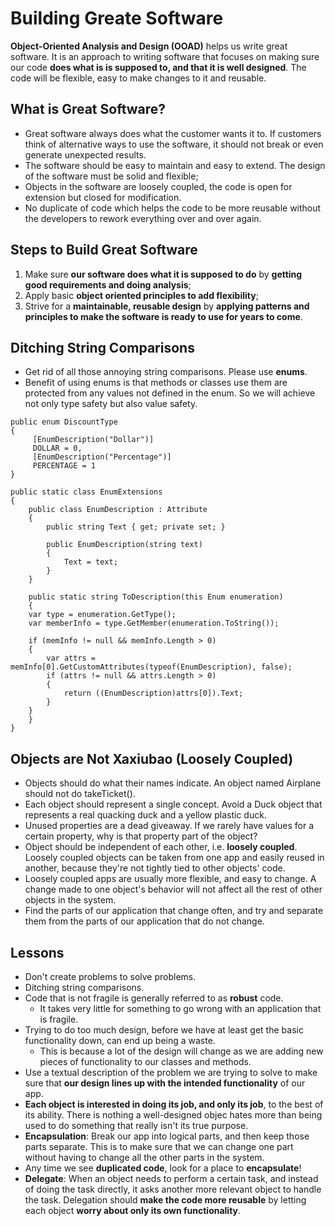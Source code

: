 # Building Greate Software
**Object-Oriented Analysis and Design (OOAD)** helps us write great software. It is an approach to writing software that focuses on making sure our code **does what is is supposed to, and that it is well designed**. The code will be flexible, easy to make changes to it and reusable.

## What is Great Software?
 - Great software always does what the customer wants it to. If customers think of alternative ways to use the software, it should not break or even generate unexpected results.
 - The software should be easy to maintain and easy to extend. The design of the software must be solid and flexible;
 - Objects in the software are loosely coupled, the code is open for extension but closed for modification.
 - No duplicate of code which helps the code to be more reusable without the developers to rework everything over and over again.
 
## Steps to Build Great Software
 1. Make sure **our software does what it is supposed to do** by **getting good requirements and doing analysis**;
 2. Apply basic **object oriented principles to add flexibility**;
 3. Strive for a **maintainable, reusable design** by **applying patterns and principles to make the software is ready to use for years to come**.
 
## Ditching String Comparisons
 - Get rid of all those annoying string comparisons. Please use **enums**.
 - Benefit of using enums is that methods or classes use them are protected from any values not defined in the enum. So we will achieve not only type safety but also value safety.
 
```
public enum DiscountType
{
	 [EnumDescription("Dollar")]
	 DOLLAR = 0,
	 [EnumDescription("Percentage")]
	 PERCENTAGE = 1
}
```

```
public static class EnumExtensions
{
	public class EnumDescription : Attribute
	{
		public string Text { get; private set; }
  
		public EnumDescription(string text)
		{
			Text = text;
		}
 	}
	
	public static string ToDescription(this Enum enumeration)
	{
  	var type = enumeration.GetType();
  	var memberInfo = type.GetMember(enumeration.ToString());
  
  	if (memInfo != null && memInfo.Length > 0)
  	{
   		var attrs = memInfo[0].GetCustomAttributes(typeof(EnumDescription), false);
   		if (attrs != null && attrs.Length > 0)
   		{
    		return ((EnumDescription)attrs[0]).Text;
   		}
  	}
 	}
}
```
 
## Objects are Not Xaxiubao (Loosely Coupled)
 - Objects should do what their names indicate. An object named Airplane should not do takeTicket().
 - Each object should represent a single concept. Avoid a Duck object that represents a real quacking duck and a yellow plastic duck.
 - Unused properties are a dead giveaway. If we rarely have values for a certain property, why is that property part of the object?
 - Object should be independent of each other, i.e. **loosely coupled**. Loosely coupled objects can be taken from one app and easily reused in another, because they're not tightly tied to other objects' code.
 - Loosely coupled apps are usually more flexible, and easy to change. A change made to one object's behavior will not affect all the rest of other objects in the system.
 - Find the parts of our application that change often, and try and separate them from the parts of our application that do not change.
 
## Lessons
 - Don't create problems to solve problems.
 - Ditching string comparisons.
 - Code that is not fragile is generally referred to as **robust** code.
   - It takes very little for something to go wrong with an application that is fragile.
 - Trying to do too much design, before we have at least get the basic functionality down, can end up being a waste.
   - This is because a lot of the design will change as we are adding new pieces of functionality to our classes and methods.
 - Use a textual description of the problem we are trying to solve to make sure that **our design lines up with the intended functionality** of our app.
 - **Each object is interested in doing its job, and only its job**, to the best of its ability. There is nothing a well-designed objec hates more than being used to do something that really isn't its true purpose.
 - **Encapsulation**: Break our app into logical parts, and then keep those parts separate. This is to make sure that we can change one part without having to change all the other parts in the system.
 - Any time we see **duplicated code**, look for a place to **encapsulate**!
 - **Delegate**: When an object needs to perform a certain task, and instead of doing the task directly, it asks another more relevant object to handle the task. Delegation should **make the code more reusable** by letting each object **worry about only its own functionality**.

